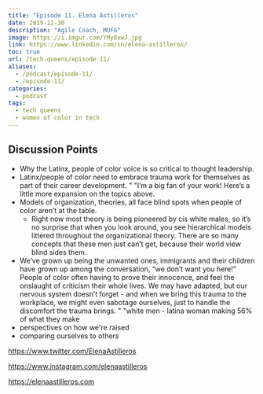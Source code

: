 ```yaml
---
title: "Episode 11. Elena Astilleros"
date: 2019-12-30
description: "Agile Coach, MUFG"
image: https://i.imgur.com/YMy8xwJ.jpg
link: https://www.linkedin.com/in/elena-astilleros/
toc: true
url: /tech-queens/episode-11/
aliases:
  - /podcast/episode-11/
  - /episode-11/
categories:
  - podcast
tags:
  - tech queens
  - women of color in tech
---
```


## Discussion Points

- Why the Latinx, people of color voice is so critical to thought leadership.
- Latinx/people of color need to embrace trauma work for themselves as part of their career development. " "I’m a big fan of your work! Here’s a little more expansion on the topics above.
- Models of organization, theories, all face blind spots when people of color aren’t at the table.
  - Right now most theory is being pioneered by cis white males, so it’s no surprise that when you look around, you see hierarchical models littered throughout the organizational theory. There are so many concepts that these men just can’t get, because their world view blind sides them.
- We’ve grown up being the unwanted ones, immigrants and their children have grown up among the conversation, “we don’t want you here!” People of color often having to prove their innocence, and feel the onslaught of criticism their whole lives. We may have adapted, but our nervous system doesn’t forget - and when we bring this trauma to the workplace, we might even sabotage ourselves, just to handle the discomfort the trauma brings. " "white men - latina woman making 56% of what they make
- perspectives on how we're raised
- comparing ourselves to others

https://www.twitter.com/ElenaAstilleros

https://www.instagram.com/elenaastilleros

https://elenaastilleros.com
